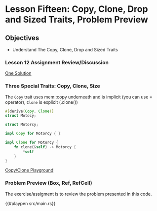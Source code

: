 # Lesson Fifteen: Copy, Clone, Drop and Sized Traits, Problem Preview 

## Objectives 
- Understand The Copy, Clone, Drop and Sized Traits 

### Lesson 12 Assignment Review/Discussion

[One Solution](https://play.rust-lang.org/?version=stable&mode=debug&edition=2018&gist=183d5e20941f9d96071260c036c12e10)

### Three Special Traits: Copy, Clone, Size

The ```Copy``` trait uses mem::copy underneath and is implicit (you can use = operator),  ```Clone``` is explicit (.clone()) 

```rust
#[derive(Copy, Clone)]
struct Motocy;
```

```rust
struct Motorcy;

impl Copy for Motorcy { }

impl Clone for Motorcy {
    fn clone(&self) -> Motorcy {
        *self
    }
}
```

[Copy/Clone Playground](https://play.rust-lang.org/?version=stable&mode=debug&edition=2018&gist=291d8a0f3d018fd84909a45475b1af57)

<!-- 
https://stackoverflow.com/questions/30938499/why-is-the-sized-bound-necessary-in-this-trait
let x: Display = ...;
In this case, the compiler does not know which type is actually used here, it is erased, therefore it does not know the size of values of these types. The above line is not valid - you can't make a local variable without knowing its size (to allocate enough bytes on the stack), and you can't pass the value of an unsized type into a function as an argument or return it from one.

Unsized types can be used through a pointer, however, which can carry additional information - the length of available data for slices (&[u32]) or a pointer to a virtual table (Box<SomeTrait>). Because pointers always have a fixed and known size, they can be stored in local variables and be passed into or returned from functions.

Given any concrete type you can always say whether it is sized or unsized. With generics, however, a question arises - is some type parameter sized or not?

fn generic_fn<T>(x: T) -> T { ... }
If T is unsized, then such a function definition is incorrect, as you can't pass unsized values around directly. If it is sized, then all is OK.

In Rust all generic type parameters are sized by default everywhere - in functions, in structs and in traits. They have an implicit Sized bound; Sized is a trait for marking sized types:

fn generic_fn<T: Sized>(x: T) -> T { ... }
This is because in the overwhelming number of times you want your generic parameters to be sized. Sometimes, however, you'd want to opt-out of sizedness, and this can be done with ?Sized bound:

fn generic_fn<T: ?Sized>(x: &T) -> u32 { ... } -->

### Problem Preview (Box, Ref, RefCell)

The exercise/assigment is to review the problem presented in this code.  

{{#playpen src/main.rs}}



